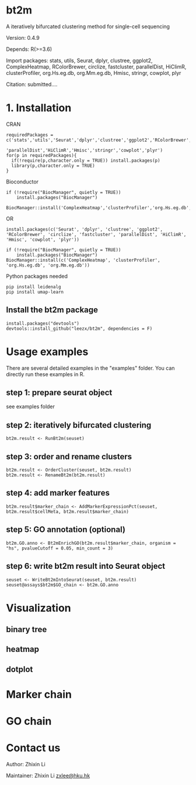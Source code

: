 # bt2m
A iteratively bifurcated clustering method for single-cell sequencing

Version: 0.4.9

Depends: R(>=3.6)

Import packages: stats, utils, Seurat, dplyr, clustree, ggplot2, ComplexHeatmap, RColorBrewer, circlize, fastcluster, parallelDist, HiClimR, clusterProfiler, org.Hs.eg.db, org.Mm.eg.db, Hmisc, stringr, cowplot, plyr

Citation: submitted....

# 1. Installation
CRAN
```
requiredPackages = c('stats','utils','Seurat','dplyr','clustree','ggplot2','RColorBrewer','circlize','fastcluster',
                     'parallelDist','HiClimR','Hmisc','stringr','cowplot','plyr')
for(p in requiredPackages){
  if(!require(p,character.only = TRUE)) install.packages(p)
  library(p,character.only = TRUE)
}
```
Bioconductor
```
if (!require("BiocManager", quietly = TRUE))
    install.packages("BiocManager")

BiocManager::install('ComplexHeatmap','clusterProfiler','org.Hs.eg.db','org.Mm.eg.db')
```
OR
```
install.packages(c('Seurat', 'dplyr', 'clustree', 'ggplot2',  'RColorBrewer', 'circlize', 'fastcluster', 'parallelDist', 'HiClimR', 'Hmisc', 'cowplot', 'plyr'))

if (!require("BiocManager", quietly = TRUE))
    install.packages("BiocManager")
BiocManager::install(c('ComplexHeatmap', 'clusterProfiler', 'org.Hs.eg.db', 'org.Mm.eg.db'))
```

Python packages needed
```
pip install leidenalg
pip install umap-learn
```


## Install the bt2m package
```
install.packages("devtools")
devtools::install_github("leezx/bt2m", dependencies = F)
```

# Usage examples
There are several detailed examples in the "examples" folder. You can directly run these examples in R.

## step 1: prepare seurat object
see examples folder

## step 2: iteratively bifurcated clustering
```
bt2m.result <- RunBt2m(seuset)
```

## step 3: order and rename clusters
```
bt2m.result <- OrderCluster(seuset, bt2m.result)
bt2m.result <- RenameBt2m(bt2m.result)
```

## step 4: add marker features
```
bt2m.result$marker_chain <- AddMarkerExpressionPct(seuset, bt2m.result$cellMeta, bt2m.result$marker_chain)
```

## step 5: GO annotation (optional)
```
bt2m.GO.anno <- Bt2mEnrichGO(bt2m.result$marker_chain, organism = "hs", pvalueCutoff = 0.05, min_count = 3)
```

## step 6: write bt2m result into Seurat object
```
seuset <- WriteBt2mIntoSeurat(seuset, bt2m.result)
seuset@assays$bt2m$GO_chain <- bt2m.GO.anno
```

# Visualization

## binary tree

## heatmap

## dotplot

# Marker chain

# GO chain

# Contact us
Author: Zhixin Li

Maintainer: Zhixin Li <zxlee@hku.hk>
